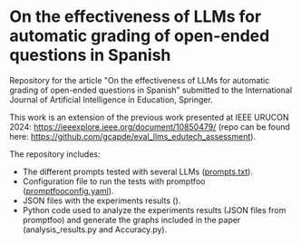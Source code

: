 # On the effectiveness of LLMs for automatic grading of open-ended questions in Spanish
Repository for the article "On the effectiveness of LLMs for automatic grading of open-ended questions in Spanish" submitted to the International Journal of Artificial Intelligence in Education, Springer.

This work is an extension of the previous work presented at IEEE URUCON 2024: https://ieeexplore.ieee.org/document/10850479/ (repo can be found here: https://github.com/gcapde/eval_llms_edutech_assessment).


The repository includes:

* The different prompts tested with several LLMs ([prompts.txt](https://github.com/gcapde/eval_LLMs_grading_Spanish/blob/main/prompts.txt)).
* Configuration file to run the tests with promptfoo ([promptfooconfig.yaml](https://github.com/gcapde/eval_LLMs_grading_Spanish/blob/main/promptfooconfig.yaml)).
* JSON files with the experiments results ().
* Python code used to analyze the experiments results (JSON files from promptfoo) and generate the graphs included in the paper (analysis_results.py and Accuracy.py).
